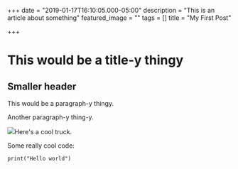 +++
date = "2019-01-17T16:10:05.000-05:00"
description = "This is an article about something"
featured_image = ""
tags = []
title = "My First Post"

+++
# This would be a title-y thingy

## Smaller header

This would be a paragraph-y thingy.

Another paragraph-y thing-y.

![](/media/ooC0lQq.jpg)Here's a cool truck.

Some really cool code:

    print("Hello world")